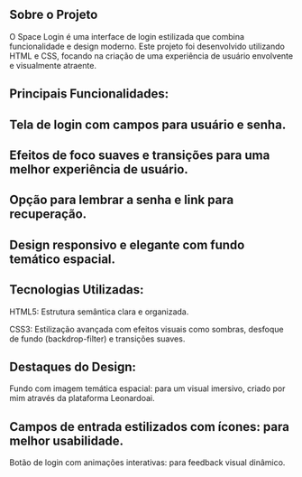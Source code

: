 ## Sobre o Projeto 

O Space Login é uma interface de login estilizada que combina funcionalidade e design moderno.
Este projeto foi desenvolvido utilizando HTML e CSS, focando na criação de uma experiência de usuário envolvente e visualmente atraente.

## Principais Funcionalidades:
## Tela de login com campos para usuário e senha.

## Efeitos de foco suaves e transições para uma melhor experiência de usuário.

## Opção para lembrar a senha e link para recuperação.

## Design responsivo e elegante com fundo temático espacial.

## Tecnologias Utilizadas:
HTML5: Estrutura semântica clara e organizada.

CSS3: Estilização avançada com efeitos visuais como sombras, desfoque de fundo (backdrop-filter) e transições suaves.

## Destaques do Design:
Fundo com imagem temática espacial: para um visual imersivo, criado por mim através da plataforma Leonardoai.

## Campos de entrada estilizados com ícones: para melhor usabilidade.

Botão de login com animações interativas: para feedback visual dinâmico.
